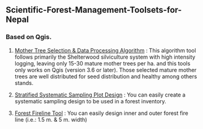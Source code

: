 ## Scientific-Forest-Management-Toolsets-for-Nepal
### Based on Qgis.

1. [Mother Tree Selection & Data Processing Algorithm](https://drive.google.com/file/d/1SKJVaf4EQS6YIfgy6zvNKF3enyfhXGCz/view?usp=drivesdk) :
This algorithm tool follows primarily the Shelterwood silviculture system with high intensity logging, leaving only 15-30 mature mother trees per ha. and this tools only works on Qgis (version 3.6 or later). Those selected mature mother trees are well distributed for seed distribution and healthy among others stands.
2. [Stratified Systematic Sampling Plot Design](https://drive.google.com/file/d/1KHkQpPCXZoYNRKaIRCXzq72QceStQIdv/view?usp=drivesdk) :
You can easily create a systematic sampling design to be used in a forest inventory.

3. [Forest Fireline Tool](https://drive.google.com/file/d/1SmBOCXUTwPjRdjUoZUdfDkaVPAMCyG-g/view?usp=drivesdk) :
You can easily design inner and outer forest fire line (i.e.: 1.5 m. & 5 m. width)

